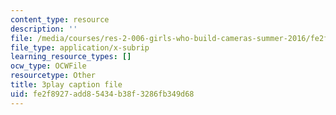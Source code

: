 ```yaml
---
content_type: resource
description: ''
file: /media/courses/res-2-006-girls-who-build-cameras-summer-2016/fe2f8927add85434b38f3286fb349d68_bnYD88uNtwY.vtt
file_type: application/x-subrip
learning_resource_types: []
ocw_type: OCWFile
resourcetype: Other
title: 3play caption file
uid: fe2f8927-add8-5434-b38f-3286fb349d68
---
```

